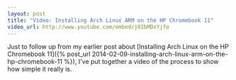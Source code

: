 ```yaml
---
layout: post
title: "Video: Installing Arch Linux ARM on the HP Chromebook 11"
video_url: http://www.youtube.com/embed/j0IbMDxYjfo
---
```


Just to follow up from my earlier post about [Installing Arch Linux on the HP Chromebook 11]({% post_url 2014-02-09-installing-arch-linux-arm-on-the-hp-chromebook-11 %}), I've put together a video of the process to show how simple it really is.
